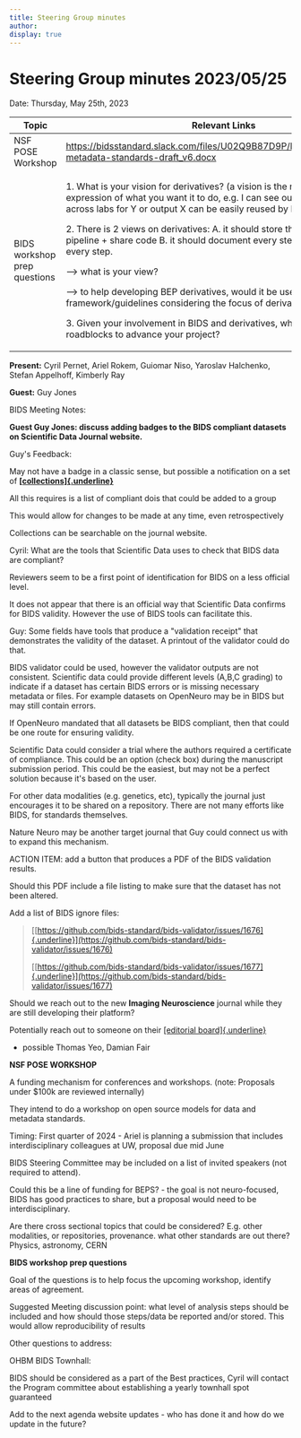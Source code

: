 ```yaml
---
title: Steering Group minutes
author:
display: true
---
```


# Steering Group minutes 2023/05/25

Date: Thursday, May 25th, 2023

<!--more-->


<table>
 <thead>
  <tr class="header">
   <th>
    <strong>
     Topic
    </strong>
   </th>
   <th>
    <strong>
     Relevant Links
    </strong>
   </th>
  </tr>
 </thead>
 <tbody>
  <tr class="odd">
   <td>
    NSF POSE Workshop
   </td>
   <td>
    <a href="https://bidsstandard.slack.com/files/U02Q9B87D9P/F057GT2JDEU/data-metadata-standards-draft_v6.docx">
     <span class="underline">
      https://bidsstandard.slack.com/files/U02Q9B87D9P/F057GT2JDEU/data-metadata-standards-draft_v6.docx
     </span>
    </a>
   </td>
  </tr>
  <tr class="even">
   <td>
    BIDS workshop prep questions
   </td>
   <td>
    <p>
     1. What is your vision for derivatives? (a vision is the non technical expression of what you want it to do, e.g. I can see output X being reused across labs for Y or output X can be easily reused by ML experts)
    </p>
    <p>
     2. There is 2 views on derivatives: A. it should store the outcome of a pipeline + share code B. it should document every steps, and thus store every step.
    </p>
    <p>
     --&gt; what is your view?
    </p>
    <p>
     --&gt; to help developing BEP derivatives, would it be useful to have a framework/guidelines considering the focus of derivatives i.e. reusage?
    </p>
    <p>
     3. Given your involvement in BIDS and derivatives, what is/are the current roadblocks to advance your project?
    </p>
   </td>
  </tr>
 </tbody>
</table>




**Present:** Cyril Pernet, Ariel Rokem, Guiomar Niso, Yaroslav
Halchenko, Stefan Appelhoff, Kimberly Ray

**Guest:** Guy Jones


BIDS Meeting Notes:

**Guest Guy Jones: discuss adding badges to the BIDS compliant datasets
on Scientific Data Journal website.**

Guy's Feedback:

May not have a badge in a classic sense, but possible a notification on
a set of
[**[collections]{.underline}**](https://www.nature.com/sdata/collections)

All this requires is a list of compliant dois that could be added to a
group

This would allow for changes to be made at any time, even
retrospectively

Collections can be searchable on the journal website.

Cyril: What are the tools that Scientific Data uses to check that BIDS
data are compliant?

Reviewers seem to be a first point of identification for BIDS on a less
official level.

It does not appear that there is an official way that Scientific Data
confirms for BIDS validity. However the use of BIDS tools can facilitate
this.

Guy: Some fields have tools that produce a "validation receipt" that
demonstrates the validity of the dataset. A printout of the validator
could do that.

BIDS validator could be used, however the validator outputs are not
consistent. Scientific data could provide different levels (A,B,C
grading) to indicate if a dataset has certain BIDS errors or is missing
necessary metadata or files. For example datasets on OpenNeuro may be in
BIDS but may still contain errors.

If OpenNeuro mandated that all datasets be BIDS compliant, then that
could be one route for ensuring validity.

Scientific Data could consider a trial where the authors required a
certificate of compliance. This could be an option (check box) during
the manuscript submission period. This could be the easiest, but may not
be a perfect solution because it\'s based on the user.

For other data modalities (e.g. genetics, etc), typically the journal
just encourages it to be shared on a repository. There are not many
efforts like BIDS, for standards themselves.

Nature Neuro may be another target journal that Guy could connect us
with to expand this mechanism.

ACTION ITEM: add a button that produces a PDF of the BIDS validation
results.

Should this PDF include a file listing to make sure that the dataset has
not been altered.

Add a list of BIDS ignore files:

> [[https://github.com/bids-standard/bids-validator/issues/1676]{.underline}](https://github.com/bids-standard/bids-validator/issues/1676)
>
> [[https://github.com/bids-standard/bids-validator/issues/1677]{.underline}](https://github.com/bids-standard/bids-validator/issues/1677)

Should we reach out to the new **Imaging Neuroscience** journal while
they are still developing their platform?

Potentially reach out to someone on their [[editorial
board]{.underline}](https://janeway.imaging-neuroscience.org/editorialteam/)
- possible Thomas Yeo, Damian Fair

**NSF POSE WORKSHOP**

A funding mechanism for conferences and workshops. (note: Proposals
under \$100k are reviewed internally)

They intend to do a workshop on open source models for data and metadata
standards.

Timing: First quarter of 2024 - Ariel is planning a submission that
includes interdisciplinary colleagues at UW, proposal due mid June

BIDS Steering Committee may be included on a list of invited speakers
(not required to attend).

Could this be a line of funding for BEPS? - the goal is not
neuro-focused, BIDS has good practices to share, but a proposal would
need to be interdisciplinary.

Are there cross sectional topics that could be considered? E.g. other
modalities, or repositories, provenance. what other standards are out
there? Physics, astronomy, CERN

**BIDS workshop prep questions**

Goal of the questions is to help focus the upcoming workshop, identify
areas of agreement.

Suggested Meeting discussion point: what level of analysis steps should
be included and how should those steps/data be reported and/or stored.
This would allow reproducibility of results

Other questions to address:

OHBM BIDS Townhall:

BIDS should be considered as a part of the Best practices, Cyril will
contact the Program committee about establishing a yearly townhall spot
guaranteed

Add to the next agenda website updates - who has done it and how do we
update in the future?
